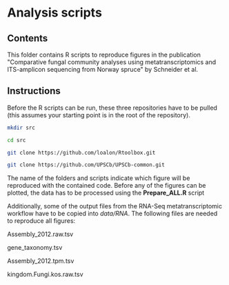 # Analysis scripts

## Contents

This folder contains R scripts to reproduce figures in the publication "Comparative fungal community analyses using metatranscriptomics and ITS-amplicon sequencing from Norway spruce" by Schneider et al.

## Instructions

Before the R scripts can be run, these three repositories have to be pulled (this assumes your starting point is in the root of the repository).

```bash
mkdir src

cd src

git clone https://github.com/loalon/Rtoolbox.git

git clone https://github.com/UPSCb/UPSCb-common.git
```


The name of the folders and scripts indicate which figure will be reproduced with the contained code. Before any of the figures can be plotted, the data has to be processed using the **Prepare_ALL.R** script

Additionally, some of the output files from the RNA-Seq metatranscriptomic workflow have to be copied into *data/RNA*. The following files are needed to reproduce all figures:

Assembly_2012.raw.tsv

gene_taxonomy.tsv

Assembly_2012.tpm.tsv

kingdom.Fungi.kos.raw.tsv

